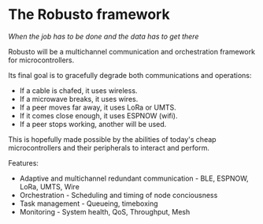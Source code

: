 #  The Robusto framework

<i>When the job has to be done and the data has to get there</i>

Robusto will be a multichannel communication and orchestration framework for microcontrollers.

Its final goal is to gracefully degrade both communications and operations: 
* If a cable is chafed, it uses wireless. 
* If a microwave breaks, it uses wires.
* If a peer moves far away, it uses LoRa or UMTS. 
* If it comes close enough, it uses ESPNOW (wifi).
* If a peer stops working, another will be used.

This is hopefully made possible by the abilities of today's cheap microcontrollers and their peripherals to interact and perform.

Features: 
* Adaptive and multichannel redundant communication - BLE, ESPNOW, LoRa, UMTS, Wire
* Orchestration - Scheduling and timing of node conciousness
* Task management - Queueing, timeboxing
* Monitoring - System health, QoS, Throughput, Mesh

